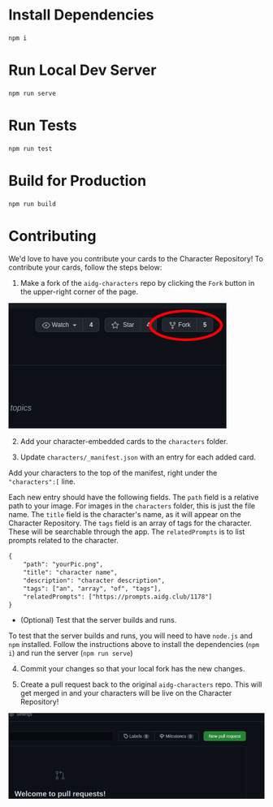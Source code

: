 # Install Dependencies

`npm i`

# Run Local Dev Server

`npm run serve`

# Run Tests

`npm run test`

# Build for Production

`npm run build`

# Contributing
We'd love to have you contribute your cards to the Character Repository! To contribute your cards, follow the steps below:

1. Make a fork of the `aidg-characters` repo by clicking the `Fork` button in the upper-right corner of the page.

![Fork](readme-img/fork.png)

2. Add your character-embedded cards to the `characters` folder.

3. Update `characters/_manifest.json` with an entry for each added card.

Add your characters to the top of the manifest, right under the `"characters":[` line.

Each new entry should have the following fields. The `path` field is a relative path to your image. For images in the `characters` folder, this is just the file name. The `title` field is the character's name, as it will appear on the Character Repository. The `tags` field is an array of tags for the character. These will be searchable through the app. The `relatedPrompts` is to list prompts related to the character.

```
{
	"path": "yourPic.png",
	"title": "character name",
	"description": "character description",
	"tags": ["an", "array", "of", "tags"],
	"relatedPrompts": ["https://prompts.aidg.club/1178"]
}
```

- (Optional) Test that the server builds and runs.

To test that the server builds and runs, you will need to have `node.js` and `npm` installed. Follow the instructions above to install the dependencies (`npm i`) and run the server (`npm run serve`)

4. Commit your changes so that your local fork has the new changes.

5. Create a pull request back to the original `aidg-characters` repo. This will get merged in and your characters will be live on the Character Repository!

![Pull Request](readme-img/pullRequest.png)

